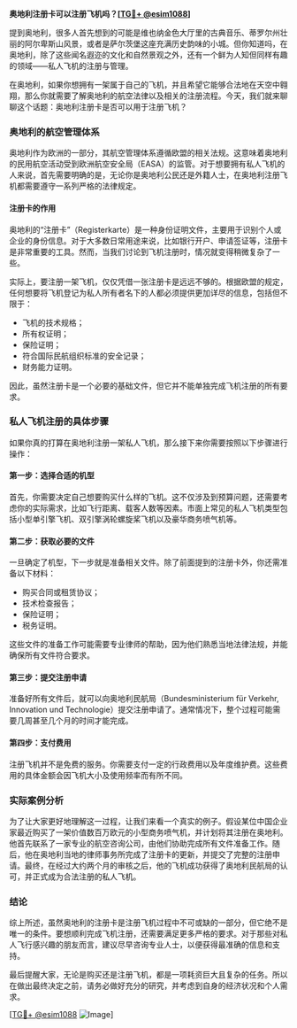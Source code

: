 **奥地利注册卡可以注册飞机吗？[[TG💪+ @esim1088](https://t.me/s/esim1088)]**

提到奥地利，很多人首先想到的可能是维也纳金色大厅里的古典音乐、蒂罗尔州壮丽的阿尔卑斯山风景，或者是萨尔茨堡这座充满历史韵味的小城。但你知道吗，在奥地利，除了这些闻名遐迩的文化和自然景观之外，还有一个鲜为人知但同样有趣的领域——私人飞机的注册与管理。

在奥地利，如果你想拥有一架属于自己的飞机，并且希望它能够合法地在天空中翱翔，那么你就需要了解奥地利的航空法律以及相关的注册流程。今天，我们就来聊聊这个话题：奥地利注册卡是否可以用于注册飞机？

### 奥地利的航空管理体系

奥地利作为欧洲的一部分，其航空管理体系遵循欧盟的相关法规。这意味着奥地利的民用航空活动受到欧洲航空安全局（EASA）的监管。对于想要拥有私人飞机的人来说，首先需要明确的是，无论你是奥地利公民还是外籍人士，在奥地利注册飞机都需要遵守一系列严格的法律规定。

#### 注册卡的作用

奥地利的“注册卡”（Registerkarte）是一种身份证明文件，主要用于识别个人或企业的身份信息。对于大多数日常用途来说，比如银行开户、申请签证等，注册卡是非常重要的工具。然而，当我们讨论到飞机注册时，情况就变得稍微复杂了一些。

实际上，要注册一架飞机，仅仅凭借一张注册卡是远远不够的。根据欧盟的规定，任何想要将飞机登记为私人所有者名下的人都必须提供更加详尽的信息，包括但不限于：

- 飞机的技术规格；
- 所有权证明；
- 保险证明；
- 符合国际民航组织标准的安全记录；
- 财务能力证明。

因此，虽然注册卡是一个必要的基础文件，但它并不能单独完成飞机注册的所有要求。

### 私人飞机注册的具体步骤

如果你真的打算在奥地利注册一架私人飞机，那么接下来你需要按照以下步骤进行操作：

#### 第一步：选择合适的机型

首先，你需要决定自己想要购买什么样的飞机。这不仅涉及到预算问题，还需要考虑你的实际需求，比如飞行距离、载客人数等因素。市面上常见的私人飞机类型包括小型单引擎飞机、双引擎涡轮螺旋桨飞机以及豪华商务喷气机等。

#### 第二步：获取必要的文件

一旦确定了机型，下一步就是准备相关文件。除了前面提到的注册卡外，你还需准备以下材料：

- 购买合同或租赁协议；
- 技术检查报告；
- 保险证明；
- 税务证明。

这些文件的准备工作可能需要专业律师的帮助，因为他们熟悉当地法律法规，并能确保所有文件符合要求。

#### 第三步：提交注册申请

准备好所有文件后，就可以向奥地利民航局（Bundesministerium für Verkehr, Innovation und Technologie）提交注册申请了。通常情况下，整个过程可能需要几周甚至几个月的时间才能完成。

#### 第四步：支付费用

注册飞机并不是免费的服务。你需要支付一定的行政费用以及年度维护费。这些费用的具体金额会因飞机大小及使用频率而有所不同。

### 实际案例分析

为了让大家更好地理解这一过程，让我们来看一个真实的例子。假设某位中国企业家最近购买了一架价值数百万欧元的小型商务喷气机，并计划将其注册在奥地利。他首先联系了一家专业的航空咨询公司，由他们协助完成所有文件准备工作。随后，他在奥地利当地的律师事务所完成了注册卡的更新，并提交了完整的注册申请。最终，在经过大约两个月的审核之后，他的飞机成功获得了奥地利民航局的认可，并正式成为合法注册的私人飞机。

### 结论

综上所述，虽然奥地利的注册卡是注册飞机过程中不可或缺的一部分，但它绝不是唯一的条件。要想顺利完成飞机注册，还需要满足更多严格的要求。对于那些对私人飞行感兴趣的朋友而言，建议尽早咨询专业人士，以便获得最准确的信息和支持。

最后提醒大家，无论是购买还是注册飞机，都是一项耗资巨大且复杂的任务。所以在做出最终决定之前，请务必做好充分的研究，并考虑到自身的经济状况和个人需求。

[[TG💪+ @esim1088](https://t.me/s/esim1088) ![Image](https://i.postimg.cc/4NQfJmqS/Snipaste-2025-05-13-00-14-12.png)]